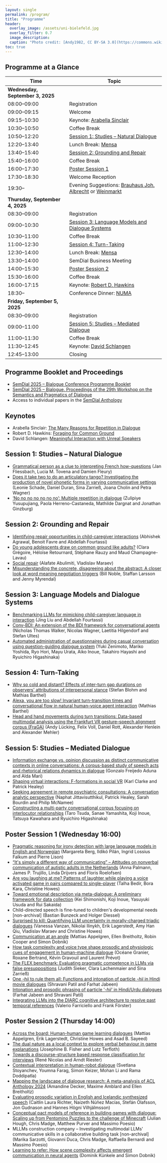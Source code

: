 ```yaml
---
layout: single
permalink: /program/
title: "Programme"
header:
  overlay_image: /assets/uni-bielefeld.jpg
  overlay_filter: 0.7
  image_description: 
  caption: "Photo credit: [Andy1982, CC BY-SA 3.0](https://commons.wikimedia.org/wiki/File:Uni_Bielefeld.jpg) via Wikimedia Commons"
toc: true
---
```



## Programme at a Glance

| Time        | Topic |
| ----------- | ----- |
| **Wednesday, September 3, 2025** | |
| 08:00–09:00 | Registration |
| 09:00–09:15 | Welcome |
| 09:15–10:30 | Keynote: [Arabella Sinclair](../keynotes/#arabella-sinclair) |
| 10:30–10:50 | Coffee Break |
| 10:50–12:20 | [Session 1: Studies – Natural Dialogue](#session-1-studies--natural-dialogue) |
| 12:20–13:40 | Lunch Break: [Mensa](https://www.studierendenwerk-bielefeld.de/essen-trinken/speiseplan/bielefeld/mensa-x/) |
| 13:40–15:40 | [Session 2: Grounding and Repair](#session-2-grounding-and-repair) |
| 15:40–16:00 | Coffee Break |
| 16:00–17:30 | [Poster Session 1](#poster-session-1-wednesday-1600) |
| 17:30–18:30 | Welcome Reception |
| 19:30–      | Evening Suggestions: [Brauhaus Joh. Albrecht](https://www.brauhaus-joh-albrecht.de/bielefeld/) or [Weinmarkt](https://www.bielefeld.jetzt/weinmarkt) |
| **Thursday, September 4, 2025** | |
| 08:30–09:00 | Registration |
| 09:00–10:30 | [Session 3: Language Models and Dialogue Systems](#session-3-language-models-and-dialogue-systems) |
| 10:30–11:00 | Coffee Break |
| 11:00–12:30 | [Session 4: Turn-Taking](#session-4-turn-taking) |
| 12:30–14:00 | Lunch Break: [Mensa](https://www.studierendenwerk-bielefeld.de/essen-trinken/speiseplan/bielefeld/mensa-x/) |
| 13:30–14:00 | SemDial Business Meeting |
| 14:00–15:30 | [Poster Session 2](#poster-session-2-thursday-1400) |
| 15:30–16:00 | Coffee Break |
| 16:00–17:15 | Keynote: [Robert D. Hawkins](../keynotes/#robert-hawkins) |
| 18:30–      | Conference Dinner: [NUMA](https://numa.de/) |
| **Friday, September 5, 2025** | |
| 08:30–09:00 | Registration |
| 09:00–11:00 | [Session 5: Studies – Mediated Dialogue](#session-5-studies--mediated-dialogue) | 
| 11:00–11:30 | Coffee Break| 
| 11:30–12:45 | Keynote: [David Schlangen](../keynotes/#david-schlangen) | 
| 12:45–13:00 | Closing |


## Programme Booklet and Proceedings

* [SemDial 2025 – Bialogue Conference Programme Booklet](../assets/semdial2025-conference-programme-mobile.pdf)
* [SemDial 2025 – Bialogue. Proceedings of the 29th Workshop on the Semantics and Pragmatics of Dialogue](https://purl.org/semdial/2025/proceedings)
* Access to individual papers in the [SemDial Anthology](https://www.semdial.org/anthology/events/semdial-2025/)


## Keynotes

* Arabella Sinclair: 
  [The Many Reasons for Repetition in Dialogue](https://www.semdial.org/anthology/papers/Z/Z25/Z25-2201/)
* Robert D. Hawkins: 
  [Foraging for Common Ground](https://www.semdial.org/anthology/papers/Z/Z25/Z25-2202/)
* David Schlangen: 
  [Meaningful Interaction with Unreal Speakers](https://www.semdial.org/anthology/papers/Z/Z25/Z25-2203/)


## Session 1: Studies – Natural Dialogue

* [Grammatical person as a clue to interpreting French how-questions](https://www.semdial.org/anthology/papers/Z/Z25/Z25-3304/) 
  (Jan Fliessbach, Lucia M. Tovena and Damien Fleury)
* [Does it take two to do an articulatory tango? Investigating the production of novel phonetic forms in varying communicative settings](https://www.semdial.org/anthology/papers/Z/Z25/Z25-3305/) 
  (Leonie Schade, Daniel Duran, Sina Zarrieß, Joana Cholin and Petra Wagner)
* [‘No no no no no no no’: Multiple repetition in dialogue](https://www.semdial.org/anthology/papers/Z/Z25/Z25-3306/) 
  (Zulipiye Yusupujiang, Paola Herreno-Castaneda, Mathilde Dargnat and Jonathan Ginzburg)


## Session 2: Grounding and Repair

* [Identifying repair opportunities in child-caregiver interactions](https://www.semdial.org/anthology/papers/Z/Z25/Z25-3307/) 
  (Abhishek Agrawal, Benoit Favre and Abdellah Fourtassi)
* [Do young adolescents draw on common ground like adults?](https://www.semdial.org/anthology/papers/Z/Z25/Z25-3308/) 
  (Clara Grégoire, Héloïse Retournard, Stéphane Rauzy and Maud Champagne-Lavau)
* [Social repair](https://www.semdial.org/anthology/papers/Z/Z25/Z25-3309/) 
  (Alafate Abulimiti, Vladislav Maraev)
* [Misunderstanding the concrete, disagreeing about the abstract: A closer look at word meaning negotiation triggers](https://www.semdial.org/anthology/papers/Z/Z25/Z25-3310/) 
  (Bill Noble, Staffan Larsson and Jenny Myrendal)


## Session 3: Language Models and Dialogue Systems 

* [Benchmarking LLMs for mimicking child-caregiver language in interaction](https://www.semdial.org/anthology/papers/Z/Z25/Z25-3311/) 
  (Jing Liu and Abdellah Fourtassi)
* [Conv-BDI: An extension of the BDI framework for conversational agents](https://www.semdial.org/anthology/papers/Z/Z25/Z25-3312/) 
  (Nicholas Thomas Walker, Nicolas Wagner, Laetitia Hilgendorf and Stefan Ultes)
* [Automated administration of questionnaires during casual conversation using question-guiding dialogue system](https://www.semdial.org/anthology/papers/Z/Z25/Z25-3313/) 
  (Yuki Zenimoto, Mariko Yoshida, Ryo Hori, Mayu Urata, Aiko Inoue, Takahiro Hayashi and Ryuichiro Higashinaka)


## Session 4: Turn-Taking 

* [Why so cold and distant? Effects of inter-turn gap durations on observers' attributions of interpersonal stance](https://www.semdial.org/anthology/papers/Z/Z25/Z25-3314/) 
  (Stefan Blohm and Mathias Barthel)
* [Alexa, you are too slow! Invariant turn-transition times and conversational flow in natural human–voice agent interaction](https://www.semdial.org/anthology/papers/Z/Z25/Z25-3315/) 
  (Mathias Barthel)
* [Head and hand movements during turn transitions: Data-based multimodal analysis using the Frankfurt VR gesture–speech alignment corpus (FraGA)](https://www.semdial.org/anthology/papers/Z/Z25/Z25-3316/) 
  (Andy Lücking, Felix Voll, Daniel Rott, Alexander Henlein and Alexander Mehler)


## Session 5: Studies – Mediated Dialogue

* [Information exchange vs. opinion discussion as distinct communicative contexts in online conversations: A corpus-based study of speech acts and rhetorical relations dynamics in dialogue](https://www.semdial.org/anthology/papers/Z/Z25/Z25-3317/) 
  (Gonzalo Freijedo Aduna and Alda Mari)
* [Shaping virtual interactions: F-formations in social VR](https://www.semdial.org/anthology/papers/Z/Z25/Z25-3318/) 
  (Karl Clarke and Patrick Healey)
* [Seeking agreement in remote psychiatric consultations: A conversation analytic perspective](https://www.semdial.org/anthology/papers/Z/Z25/Z25-3319/) 
  (Naphat Jittavisutthikul, Patrick Healey, Sarah Bourdin and Philip McNamee)
* [Constructing a multi-party conversational corpus focusing on interlocutor relationships](https://www.semdial.org/anthology/papers/Z/Z25/Z25-3320/) 
  (Taro Tsuda, Sanae Yamashita, Koji Inoue, Tatsuya Kawahara and Ryuichiro Higashinaka)


## Poster Session 1 (Wednesday 16:00)

* [Pragmatic reasoning for irony detection with large language models in English and Norwegian](https://www.semdial.org/anthology/papers/Z/Z25/Z25-4421/) 
  (Margareta Berg, Ildikó Pilán, Ingrid Lossius Falkum and Pierre Lison)
* [“It's simply a different way of communicating” – Attitudes on nonverbal communication of autistic adults in the Netherlands](https://www.semdial.org/anthology/papers/Z/Z25/Z25-4422/) 
  (Anna Palmann, James P. Trujillo, Linda Drijvers and Floris Roelofsen)
* [Are you laughing at me? Patterns of laughter while playing a voice activated game in pairs compared to single-player](https://www.semdial.org/anthology/papers/Z/Z25/Z25-4423/) 
  (Talha Bedir, Bora Kara, Christine Howes)
* [Toward emotional description via meta-dialogue: A preliminary framework for data collection](https://www.semdial.org/anthology/papers/Z/Z25/Z25-4424/) 
  (Kei Shimonishi, Koji Inoue, Yasuyuki Usuda and Rui Sakaida)
* Child-directed speech is fine-tuned to children's developmental needs [non-archival]
  (Bastian Bunzeck and Holger Diessel)
* [Surprised to kill: Quantifying LLM uncertainty in morally-charged triadic dialogues](https://www.semdial.org/anthology/papers/Z/Z25/Z25-4425/) 
  (Vanessa Vanzan, Nikolai Ilinykh, Erik Lagerstedt, Amy Han Qiu, Vladislav Maraev and Christine Howes)
* [Communication at an angle](https://www.semdial.org/anthology/papers/Z/Z25/Z25-4426/) 
  (Mattias Appelgren, Ellen Breitholtz, Robin Cooper and Simon Dobnik)
* [How task complexity and voice type shape prosodic and physiologic cues of engagement in human-machine dialogue](https://www.semdial.org/anthology/papers/Z/Z25/Z25-4439/) 
  (Océane Granier, Roxane Bertrand, Kévin Gravouil and Laurent Prévot)
* [The FLEX benchmark: Evaluating pragmatic competence in LLMs via false presuppositions](https://www.semdial.org/anthology/papers/Z/Z25/Z25-4427/) 
  (Judith Sieker, Clara Lachenmaier and Sina Zarrieß)
* [One *-hii* to rule them all: Functions and intonation of particle *-hii* in Hindi movie dialogues](https://www.semdial.org/anthology/papers/Z/Z25/Z25-4428/) 
  (Shravani Patil and Farhat Jabeen)
* [Intonation and prosodic phrasing of particle ‘*-hii*’ in Hindi/Urdu dialogues](https://www.semdial.org/anthology/papers/Z/Z25/Z25-4429/) 
  (Farhat Jabeen and Shravani Patil)
* [Integrating LLMs into the DIARC cognitive architecture to resolve past temporal references](https://www.semdial.org/anthology/papers/Z/Z25/Z25-4430/) 
  (Valerio Farriciello and Frank Förster)


## Poster Session 2 (Thursday 14:00)

* [Across the board: Human-human game learning dialogues](https://www.semdial.org/anthology/papers/Z/Z25/Z25-4431/) 
  (Mattias Appelgren, Erik Lagerstedt, Christine Howes and Asad B. Sayeed)
* [The dual nature as a local context to explore verbal behaviour in game explanations](https://www.semdial.org/anthology/papers/Z/Z25/Z25-4432/) 
  (Josephine B. Fisher and Lutz Terfloth)
* [Towards a discourse-structure based response classification for interviews](https://www.semdial.org/anthology/papers/Z/Z25/Z25-4433/) 
  (René Nicolas and Arndt Riester)
* [Contextual interpretation in human-robot dialogue](https://www.semdial.org/anthology/papers/Z/Z25/Z25-4434/) 
  (Svetlana Stoyanchev, Youmna Farag, Simon Keizer, Mohan Li and Rama Doddipatla)
* [Mapping the landscape of dialogue research: A meta-analysis of ACL Anthology 2024](https://www.semdial.org/anthology/papers/Z/Z25/Z25-4435/) 
  (Amandine Decker, Maxime Amblard and Ellen Breitholtz)
* [Evaluating prosodic variation in English and Icelandic synthesized speech](https://www.semdial.org/anthology/papers/Z/Z25/Z25-4436/) 
  (Caitlin Laura Richter, Naizeth Núñez Macías, Stefán Ólafsson, Jon Gudnason and Hannes Högni Vilhjálmsson)
* [Conceptual pact models of reference in building games with dialogue: Scaling up from Pentomino Puzzles to the challenge of Minecraft](https://www.semdial.org/anthology/papers/Z/Z25/Z25-4437/) 
  (Julian Hough, Chris Madge, Matthew Purver and Massimo Poesio)
* MLLMs construction company – Investigating multimodal LLMs' communicative skills in a collaborative building task [non-archival]
  (Marika Sarzotti, Giovanni Duca, Chris Madge, Raffaella Bernardi and Massimo Poesio)
* [Learning to refer: How scene complexity affects emergent communication in neural agents](https://www.semdial.org/anthology/papers/Z/Z25/Z25-4438/) 
  (Dominik Künkele and Simon Dobnik)
